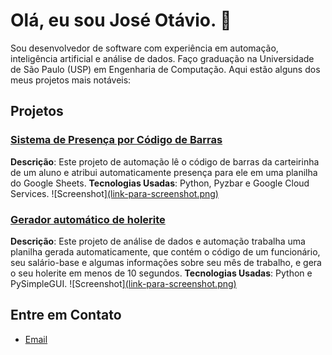 # Olá, eu sou José Otávio. 👋

Sou desenvolvedor de software com experiência em automação, inteligência artificial e análise de dados.
Faço graduação na Universidade de São Paulo (USP) em Engenharia de Computação.
Aqui estão alguns dos meus projetos mais notáveis:

## Projetos

### [Sistema de Presença por Código de Barras](https://github.com/seu-usuario/projeto-1)
**Descrição**: Este projeto de automação lê o código de barras da carteirinha de um aluno e atribui automaticamente presença para ele em uma planilha do Google Sheets.
**Tecnologias Usadas**: Python, Pyzbar e Google Cloud Services.
![Screenshot][(link-para-screenshot.png)](https://github.com/JoseOtavioJunqueira/JoseOtavioJunqueira/blob/main/imgs/Screenshot_1.png)

### [Gerador automático de holerite](https://github.com/seu-usuario/projeto-2)
**Descrição**: Este projeto de análise de dados e automação trabalha uma planilha gerada automaticamente, que contém o código de um funcionário, seu salário-base e algumas informações sobre seu mês de trabalho, e gera o seu holerite em menos de 10 segundos.
**Tecnologias Usadas**: Python e PySimpleGUI.
![Screenshot][(link-para-screenshot.png)](https://github.com/JoseOtavioJunqueira/JoseOtavioJunqueira/blob/main/imgs/Screenshot_2.png)



## Entre em Contato
- [Email](joseotaviojunqueira@usp.br)




